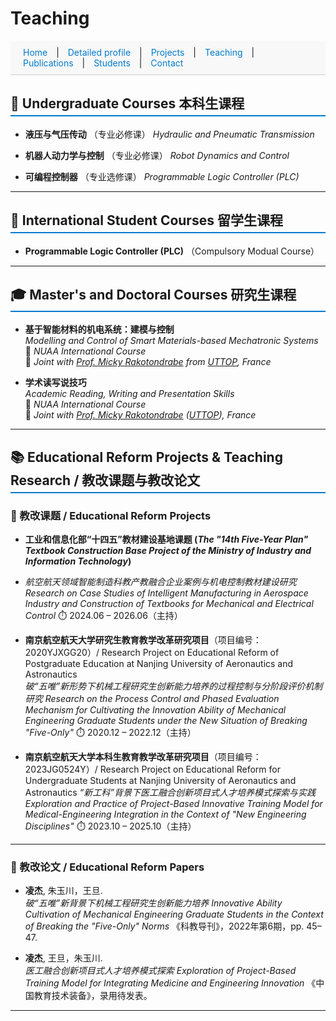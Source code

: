 # Teaching

<style>
  section {
    padding: 40px 20px;
    border-bottom: 1px solid #ddd;
  }

  #navbar a {
    margin: 0 10px;
    text-decoration: none;
    color: #007acc;
  }

  #navbar a:hover {
    text-decoration: underline;
  }

  h2 {
    border-bottom: 2px solid #007acc;
    padding-bottom: 5px;
  }
</style>


<!-- 添加顶部导航栏 -->
<div id="navbar" style="position: sticky; top: 0; background: #f8f8f8; padding: 10px; border-bottom: 1px solid #ccc;">
  <a href="index.html">Home</a> |
  <a href="Detailed profile.html">Detailed profile</a> |
  <a href="projects.html">Projects</a> |
  <a href="teaching.html">Teaching</a> |
  <a href="publications.html">Publications</a> |
  <a href="students.html">Students</a> |
  <a href="contact.html">Contact</a>
</div>

## 📘 Undergraduate Courses 本科生课程

- **液压与气压传动**  （专业必修课）
  *Hydraulic and Pneumatic Transmission*

- **机器人动力学与控制**  （专业必修课）
  *Robot Dynamics and Control*

- **可编程控制器**  （专业选修课）
  *Programmable Logic Controller (PLC)*

---

## 📘 International Student Courses 留学生课程

- **Programmable Logic Controller (PLC)**  （Compulsory Modual Course）
    
---

## 🎓 Master's and Doctoral Courses 研究生课程

- **基于智能材料的机电系统：建模与控制**  
  *Modelling and Control of Smart Materials-based Mechatronic Systems*  
  🧭 *NUAA International Course*  
  🤝 *Joint with [Prof. Micky Rakotondrabe](http://m.rakoton.net/) from [UTTOP](https://www.uttop.fr/en/index.html), France*

- **学术读写说技巧**  
  *Academic Reading, Writing and Presentation Skills*  
  🧭 *NUAA International Course*  
  🤝 *Joint with [Prof. Micky Rakotondrabe](http://m.rakoton.net/) ([UTTOP](https://www.uttop.fr/en/index.html)), France*

---

## 📚 Educational Reform Projects & Teaching Research / 教改课题与教改论文

### 🔬 教改课题 / Educational Reform Projects

- **工业和信息化部“十四五”教材建设基地课题 (*The "14th Five-Year Plan" Textbook Construction Base Project of the Ministry of Industry and Information Technology*)**
- 
  *航空航天领域智能制造科教产教融合企业案例与机电控制教材建设研究*
  *Research on Case Studies of Intelligent Manufacturing in Aerospace Industry and Construction of Textbooks for Mechanical and Electrical Control*
  ⏱️ 2024.06 – 2026.06（主持）

- **南京航空航天大学研究生教育教学改革研究项目**（项目编号：2020YJXGG20）/ Research Project on Educational Reform of Postgraduate Education at Nanjing University of Aeronautics and Astronautics  
  *破“五唯”新形势下机械工程研究生创新能力培养的过程控制与分阶段评价机制研究*
  *Research on the Process Control and Phased Evaluation Mechanism for Cultivating the Innovation Ability of Mechanical Engineering Graduate Students under the New Situation of Breaking "Five-Only"*
  ⏱️ 2020.12 – 2022.12（主持）

- **南京航空航天大学本科生教育教学改革研究项目**（项目编号：2023JG0524Y）/ Research Project on Educational Reform for Undergraduate Students at Nanjing University of Aeronautics and Astronautics 
  *“新工科”背景下医工融合创新项目式人才培养模式探索与实践*
  *Exploration and Practice of Project-Based Innovative Training Model for Medical-Engineering Integration in the Context of "New Engineering Disciplines"*
  ⏱️ 2023.10 – 2025.10（主持）

---

### 📝 教改论文 / Educational Reform Papers

- **凌杰**, 朱玉川，王旦.  
  *破“五唯”新背景下机械工程研究生创新能力培养*
  *Innovative Ability Cultivation of Mechanical Engineering Graduate Students in the Context of Breaking the "Five-Only" Norms* 
  《科教导刊》，2022年第6期，pp. 45–47.

- **凌杰**, 王旦，朱玉川.  
  *医工融合创新项目式人才培养模式探索*
  *Exploration of Project-Based Training Model for Integrating Medicine and Engineering Innovation*
  《中国教育技术装备》，录用待发表。

---
